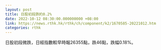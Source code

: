 ```yaml
---
layout: post
title: 日股初段跌約0.2%
date: 2022-10-12 08:30:00.000000000 +08:00
link: https://news.rthk.hk/rthk/ch/component/k2/1670585-20221012.htm
categories: rthk
---
```


日股初段微跌，日經指數較早時報26355點，跌46點，跌幅0.18%。
